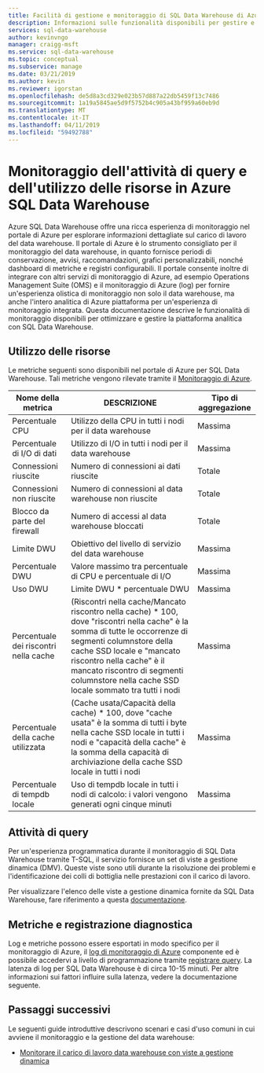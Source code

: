 ```yaml
---
title: Facilità di gestione e monitoraggio di SQL Data Warehouse di Azure - Attività di query, utilizzo delle risorse | Microsoft Docs
description: Informazioni sulle funzionalità disponibili per gestire e monitorare Azure SQL Data Warehouse. Usare il portale di Azure e Dynamic Management View (DMV, viste a gestione dinamica) per comprendere l'attività di query e l'utilizzo delle risorse del data warehouse.
services: sql-data-warehouse
author: kevinvngo
manager: craigg-msft
ms.service: sql-data-warehouse
ms.topic: conceptual
ms.subservice: manage
ms.date: 03/21/2019
ms.author: kevin
ms.reviewer: igorstan
ms.openlocfilehash: de5d8a3cd329e023b57d887a22db5459f13c7486
ms.sourcegitcommit: 1a19a5845ae5d9f5752b4c905a43bf959a60eb9d
ms.translationtype: MT
ms.contentlocale: it-IT
ms.lasthandoff: 04/11/2019
ms.locfileid: "59492788"
---
```

# <a name="monitoring-resource-utilization-and-query-activity-in-azure-sql-data-warehouse"></a>Monitoraggio dell'attività di query e dell'utilizzo delle risorse in Azure SQL Data Warehouse
Azure SQL Data Warehouse offre una ricca esperienza di monitoraggio nel portale di Azure per esplorare informazioni dettagliate sul carico di lavoro del data warehouse. Il portale di Azure è lo strumento consigliato per il monitoraggio del data warehouse, in quanto fornisce periodi di conservazione, avvisi, raccomandazioni, grafici personalizzabili, nonché dashboard di metriche e registri configurabili. Il portale consente inoltre di integrare con altri servizi di monitoraggio di Azure, ad esempio Operations Management Suite (OMS) e il monitoraggio di Azure (log) per fornire un'esperienza olistica di monitoraggio non solo il data warehouse, ma anche l'intero analitica di Azure piattaforma per un'esperienza di monitoraggio integrata. Questa documentazione descrive le funzionalità di monitoraggio disponibili per ottimizzare e gestire la piattaforma analitica con SQL Data Warehouse. 

## <a name="resource-utilization"></a>Utilizzo delle risorse 
Le metriche seguenti sono disponibili nel portale di Azure per SQL Data Warehouse. Tali metriche vengono rilevate tramite il [Monitoraggio di Azure](https://docs.microsoft.com/azure/azure-monitor/platform/data-collection#metrics).

| Nome della metrica                           | DESCRIZIONE     | Tipo di aggregazione |
| --------------------------------------- | ---------------- | --------------------------------------- |
| Percentuale CPU                          | Utilizzo della CPU in tutti i nodi per il data warehouse | Massima      |
| Percentuale di I/O di dati                      | Utilizzo di I/O in tutti i nodi per il data warehouse | Massima   |
| Connessioni riuscite                  | Numero di connessioni ai dati riuscite | Totale            |
| Connessioni non riuscite                      | Numero di connessioni al data warehouse non riuscite | Totale            |
| Blocco da parte del firewall                     | Numero di accessi al data warehouse bloccati | Totale            |
| Limite DWU                              | Obiettivo del livello di servizio del data warehouse | Massima   |
| Percentuale DWU                          | Valore massimo tra percentuale di CPU e percentuale di I/O | Massima   |
| Uso DWU                                | Limite DWU * percentuale DWU | Massima   |
| Percentuale dei riscontri nella cache | (Riscontri nella cache/Mancato riscontro nella cache) * 100, dove "riscontri nella cache" è la somma di tutte le occorrenze di segmenti columnstore della cache SSD locale e "mancato riscontro nella cache" è il mancato riscontro di segmenti columnstore nella cache SSD locale sommato tra tutti i nodi | Massima |
| Percentuale della cache utilizzata | (Cache usata/Capacità della cache) * 100, dove "cache usata" è la somma di tutti i byte nella cache SSD locale in tutti i nodi e "capacità della cache" è la somma della capacità di archiviazione della cache SSD locale in tutti i nodi | Massima |
| Percentuale di tempdb locale | Uso di tempdb locale in tutti i nodi di calcolo: i valori vengono generati ogni cinque minuti | Massima |

## <a name="query-activity"></a>Attività di query
Per un'esperienza programmatica durante il monitoraggio di SQL Data Warehouse tramite T-SQL, il servizio fornisce un set di viste a gestione dinamica (DMV). Queste viste sono utili durante la risoluzione dei problemi e l'identificazione dei colli di bottiglia nelle prestazioni con il carico di lavoro.

Per visualizzare l'elenco delle viste a gestione dinamica fornite da SQL Data Warehouse, fare riferimento a questa [documentazione](https://docs.microsoft.com/azure/sql-data-warehouse/sql-data-warehouse-reference-tsql-system-views#sql-data-warehouse-dynamic-management-views-dmvs). 

## <a name="metrics-and-diagnostics-logging"></a>Metriche e registrazione diagnostica
Log e metriche possono essere esportati in modo specifico per il monitoraggio di Azure, il [log di monitoraggio di Azure](https://docs.microsoft.com/azure/log-analytics/log-analytics-overview) componente ed è possibile accedervi a livello di programmazione tramite [registrare query](https://docs.microsoft.com/azure/log-analytics/log-analytics-tutorial-viewdata). La latenza di log per SQL Data Warehouse è di circa 10-15 minuti. Per altre informazioni sui fattori influire sulla latenza, vedere la documentazione seguente.


## <a name="next-steps"></a>Passaggi successivi
Le seguenti guide introduttive descrivono scenari e casi d'uso comuni in cui avviene il monitoraggio e la gestione del data warehouse:

- [Monitorare il carico di lavoro data warehouse con viste a gestione dinamica](https://docs.microsoft.com/azure/sql-data-warehouse/sql-data-warehouse-manage-monitor)

